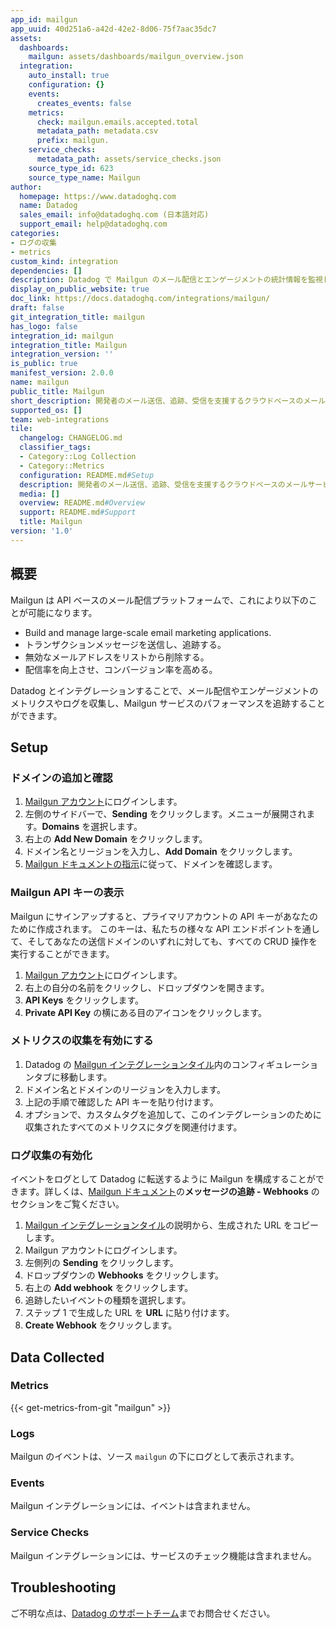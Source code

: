 ```yaml
---
app_id: mailgun
app_uuid: 40d251a6-a42d-42e2-8d06-75f7aac35dc7
assets:
  dashboards:
    mailgun: assets/dashboards/mailgun_overview.json
  integration:
    auto_install: true
    configuration: {}
    events:
      creates_events: false
    metrics:
      check: mailgun.emails.accepted.total
      metadata_path: metadata.csv
      prefix: mailgun.
    service_checks:
      metadata_path: assets/service_checks.json
    source_type_id: 623
    source_type_name: Mailgun
author:
  homepage: https://www.datadoghq.com
  name: Datadog
  sales_email: info@datadoghq.com (日本語対応)
  support_email: help@datadoghq.com
categories:
- ログの収集
- metrics
custom_kind: integration
dependencies: []
description: Datadog で Mailgun のメール配信とエンゲージメントの統計情報を監視します。
display_on_public_website: true
doc_link: https://docs.datadoghq.com/integrations/mailgun/
draft: false
git_integration_title: mailgun
has_logo: false
integration_id: mailgun
integration_title: Mailgun
integration_version: ''
is_public: true
manifest_version: 2.0.0
name: mailgun
public_title: Mailgun
short_description: 開発者のメール送信、追跡、受信を支援するクラウドベースのメールサービス
supported_os: []
team: web-integrations
tile:
  changelog: CHANGELOG.md
  classifier_tags:
  - Category::Log Collection
  - Category::Metrics
  configuration: README.md#Setup
  description: 開発者のメール送信、追跡、受信を支援するクラウドベースのメールサービス
  media: []
  overview: README.md#Overview
  support: README.md#Support
  title: Mailgun
version: '1.0'
---
```


<!--  SOURCED FROM https://github.com/DataDog/integrations-internal-core -->
## 概要

Mailgun は API ベースのメール配信プラットフォームで、これにより以下のことが可能になります。

- Build and manage large-scale email marketing applications.
- トランザクションメッセージを送信し、追跡する。
- 無効なメールアドレスをリストから削除する。
- 配信率を向上させ、コンバージョン率を高める。

Datadog とインテグレーションすることで、メール配信やエンゲージメントのメトリクスやログを収集し、Mailgun サービスのパフォーマンスを追跡することができます。

## Setup

### ドメインの追加と確認

1. [Mailgun アカウント][1]にログインします。
2. 左側のサイドバーで、**Sending** をクリックします。メニューが展開されます。**Domains** を選択します。
3. 右上の **Add New Domain** をクリックします。
4. ドメイン名とリージョンを入力し、**Add Domain** をクリックします。
5. [Mailgun ドキュメントの指示][2]に従って、ドメインを確認します。

### Mailgun API キーの表示

Mailgun にサインアップすると、プライマリアカウントの API キーがあなたのために作成されます。
このキーは、私たちの様々な API エンドポイントを通して、そしてあなたの送信ドメインのいずれに対しても、すべての CRUD 操作を実行することができます。

1. [Mailgun アカウント][1]にログインします。
2. 右上の自分の名前をクリックし、ドロップダウンを開きます。
3. **API Keys** をクリックします。
4. **Private API Key** の横にある目のアイコンをクリックします。

### メトリクスの収集を有効にする

1. Datadog の [Mailgun インテグレーションタイル][3]内のコンフィギュレーションタブに移動します。
2. ドメイン名とドメインのリージョンを入力します。
3. 上記の手順で確認した API キーを貼り付けます。
4. オプションで、カスタムタグを追加して、このインテグレーションのために収集されたすべてのメトリクスにタグを関連付けます。

### ログ収集の有効化

イベントをログとして Datadog に転送するように Mailgun を構成することができます。詳しくは、[Mailgun ドキュメント][4]の**メッセージの追跡 - Webhooks** のセクションをご覧ください。

1. [Mailgun インテグレーションタイル][3]の説明から、生成された URL をコピーします。
2. Mailgun アカウントにログインします。
3. 左側列の **Sending** をクリックします。
4. ドロップダウンの **Webhooks** をクリックします。
5. 右上の **Add webhook** をクリックします。
6. 追跡したいイベントの種類を選択します。
7. ステップ 1 で生成した URL を **URL** に貼り付けます。
8. **Create Webhook** をクリックします。

## Data Collected

### Metrics
{{< get-metrics-from-git "mailgun" >}}


### Logs

Mailgun のイベントは、ソース `mailgun` の下にログとして表示されます。

### Events

Mailgun インテグレーションには、イベントは含まれません。

### Service Checks

Mailgun インテグレーションには、サービスのチェック機能は含まれません。

## Troubleshooting

ご不明な点は、[Datadog のサポートチーム][6]までお問合せください。

[1]: https://login.mailgun.com/login/
[2]: https://help.mailgun.com/hc/en-us/articles/360026833053
[3]: https://app.datadoghq.com/integrations/mailgun
[4]: https://documentation.mailgun.com/en/latest/user_manual.html#webhooks-1
[5]: https://github.com/DataDog/dogweb/blob/prod/integration/mailgun/mailgun_metadata.csv
[6]: https://docs.datadoghq.com/ja/help